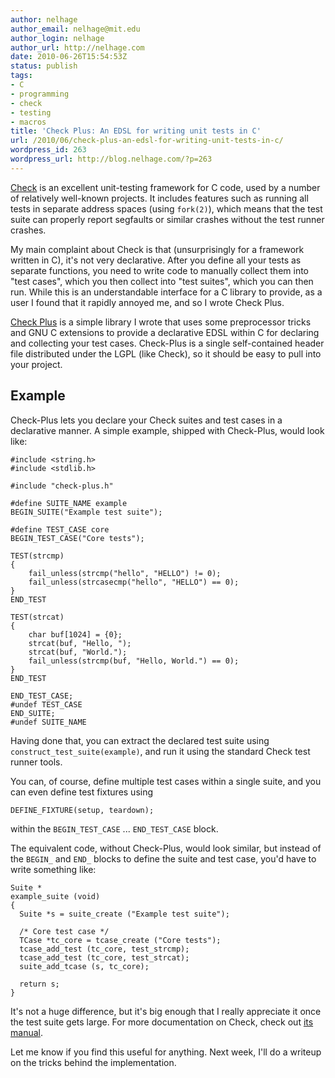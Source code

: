 ```yaml
---
author: nelhage
author_email: nelhage@mit.edu
author_login: nelhage
author_url: http://nelhage.com
date: 2010-06-26T15:54:53Z
status: publish
tags:
- C
- programming
- check
- testing
- macros
title: 'Check Plus: An EDSL for writing unit tests in C'
url: /2010/06/check-plus-an-edsl-for-writing-unit-tests-in-c/
wordpress_id: 263
wordpress_url: http://blog.nelhage.com/?p=263
---
```


[Check][check] is an excellent unit-testing framework for C code, used
by a number of relatively well-known projects. It includes features
such as running all tests in separate address spaces (using
`fork(2)`), which means that the test suite can properly report
segfaults or similar crashes without the test runner crashes.

My main complaint about Check is that (unsurprisingly for a framework
written in C), it's not very declarative. After you define all your
tests as separate functions, you need to write code to manually
collect them into "test cases", which you then collect into "test
suites", which you can then run. While this is an understandable
interface for a C library to provide, as a user I found that it
rapidly annoyed me, and so I wrote Check Plus.

[Check Plus][chkp] is a simple library I wrote that uses some preprocessor
tricks and GNU C extensions to provide a declarative EDSL within C for
declaring and collecting your test cases. Check-Plus is a single
self-contained header file distributed under the LGPL (like Check), so
it should be easy to pull into your project.

Example
------

Check-Plus lets you declare your Check suites and test cases in a
declarative manner. A simple example, shipped with Check-Plus, would
look like:

    #include <string.h>
    #include <stdlib.h>

    #include "check-plus.h"

    #define SUITE_NAME example
    BEGIN_SUITE("Example test suite");

    #define TEST_CASE core
    BEGIN_TEST_CASE("Core tests");

    TEST(strcmp)
    {
        fail_unless(strcmp("hello", "HELLO") != 0);
        fail_unless(strcasecmp("hello", "HELLO") == 0);
    }
    END_TEST

    TEST(strcat)
    {
        char buf[1024] = {0};
        strcat(buf, "Hello, ");
        strcat(buf, "World.");
        fail_unless(strcmp(buf, "Hello, World.") == 0);
    }
    END_TEST

    END_TEST_CASE;
    #undef TEST_CASE
    END_SUITE;
    #undef SUITE_NAME

Having done that, you can extract the declared test suite using
`construct_test_suite(example)`, and run it using the standard Check
test runner tools.

You can, of course, define multiple test cases within a single suite,
and you can even define test fixtures using

    DEFINE_FIXTURE(setup, teardown);

within the `BEGIN_TEST_CASE` ... `END_TEST_CASE` block.

The equivalent code, without Check-Plus, would look similar, but
instead of the `BEGIN_` and `END_` blocks to define the suite and test case, you'd have to write
something like:

    Suite *
    example_suite (void)
    {
      Suite *s = suite_create ("Example test suite");

      /* Core test case */
      TCase *tc_core = tcase_create ("Core tests");
      tcase_add_test (tc_core, test_strcmp);
      tcase_add_test (tc_core, test_strcat);
      suite_add_tcase (s, tc_core);

      return s;
    }

It's not a huge difference, but it's big enough that I really
appreciate it once the test suite gets large. For more documentation on Check, check out [its manual][manual].

Let me know if you find this useful for anything. Next week, I'll do a
writeup on the tricks behind the implementation.

[check]: http://check.sourceforge.net/
[chkp]: http://github.com/nelhage/check-plus
[manual]: http://check.sourceforge.net/doc/check_html/index.html
